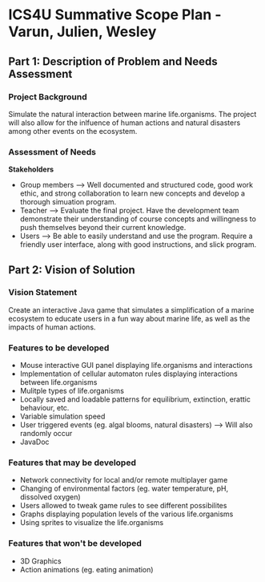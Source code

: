 # **ICS4U Summative Scope Plan** - Varun, Julien, Wesley

## **Part 1: Description of Problem and Needs Assessment**
### Project Background
Simulate the natural interaction between marine life.organisms. The project will also allow for the inlfuence of human actions and natural disasters among other events on the ecosystem. 

### Assessment of Needs
**Stakeholders**
- Group members --> Well documented and structured code, good work ethic, and strong collaboration to learn new concepts and develop a thorough simuation program.
- Teacher --> Evaluate the final project. Have the development team demonstrate their understanding of course concepts and willingness to push themselves beyond their current knowledge.
- Users --> Be able to easily understand and use the program. Require a friendly user interface, along with good instructions, and slick program.

## **Part 2: Vision of Solution**

### Vision Statement
Create an interactive Java game that simulates a simplification of a marine ecosystem to educate users in a fun way about marine life, as well as the impacts of human actions. 

### Features to be developed
- Mouse interactive GUI panel displaying life.organisms and interactions
- Implementation of cellular automaton rules displaying interactions between life.organisms
- Mulitple types of life.organisms 
- Locally saved and loadable patterns for equilibrium, extinction, erattic behaviour, etc.
- Variable simulation speed 
- User triggered events (eg. algal blooms, natural disasters) --> Will also randomly occur 
- JavaDoc

### Features that may be developed
- Network connectivity for local and/or remote multiplayer game
- Changing of environmental factors (eg. water temperature, pH, dissolved oxygen)
- Users allowed to tweak game rules to see different possibilites
- Graphs displaying population levels of the various life.organisms 
- Using sprites to visualize the life.organisms

### Features that won't be developed
- 3D Graphics 
- Action animations (eg. eating animation)